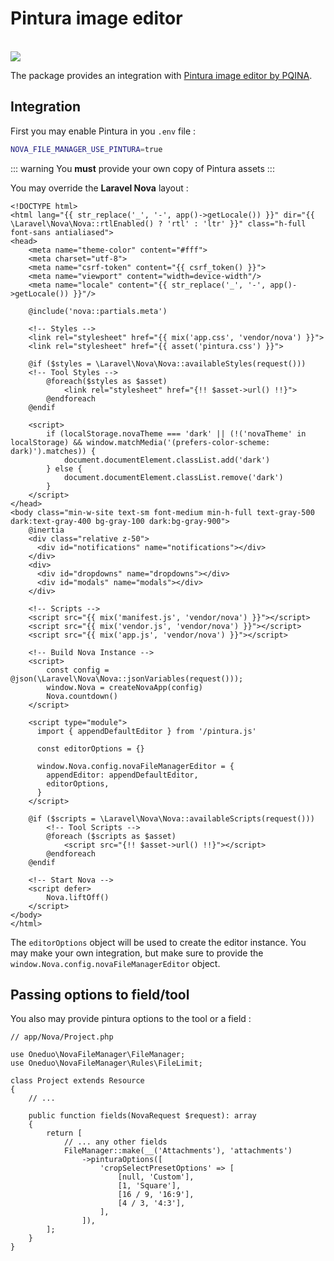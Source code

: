 # Pintura image editor

<br>
<img src="./images/pintura.png"/>
<br>

The package provides an integration with [Pintura image editor by PQINA](https://pqina.nl/pintura/?affiliate_id=775099219).

## Integration

First you may enable Pintura in you `.env` file :

```sh
NOVA_FILE_MANAGER_USE_PINTURA=true
```

::: warning
You **must** provide your own copy of Pintura assets
:::

You may override the **Laravel Nova** layout :

```php{14,53-62}
<!DOCTYPE html>
<html lang="{{ str_replace('_', '-', app()->getLocale()) }}" dir="{{ \Laravel\Nova\Nova::rtlEnabled() ? 'rtl' : 'ltr' }}" class="h-full font-sans antialiased">
<head>
    <meta name="theme-color" content="#fff">
    <meta charset="utf-8">
    <meta name="csrf-token" content="{{ csrf_token() }}">
    <meta name="viewport" content="width=device-width"/>
    <meta name="locale" content="{{ str_replace('_', '-', app()->getLocale()) }}"/>

    @include('nova::partials.meta')

    <!-- Styles -->
    <link rel="stylesheet" href="{{ mix('app.css', 'vendor/nova') }}">
    <link rel="stylesheet" href="{{ asset('pintura.css') }}">

    @if ($styles = \Laravel\Nova\Nova::availableStyles(request()))
    <!-- Tool Styles -->
        @foreach($styles as $asset)
            <link rel="stylesheet" href="{!! $asset->url() !!}">
        @endforeach
    @endif

    <script>
        if (localStorage.novaTheme === 'dark' || (!('novaTheme' in localStorage) && window.matchMedia('(prefers-color-scheme: dark)').matches)) {
            document.documentElement.classList.add('dark')
        } else {
            document.documentElement.classList.remove('dark')
        }
    </script>
</head>
<body class="min-w-site text-sm font-medium min-h-full text-gray-500 dark:text-gray-400 bg-gray-100 dark:bg-gray-900">
    @inertia
    <div class="relative z-50">
      <div id="notifications" name="notifications"></div>
    </div>
    <div>
      <div id="dropdowns" name="dropdowns"></div>
      <div id="modals" name="modals"></div>
    </div>

    <!-- Scripts -->
    <script src="{{ mix('manifest.js', 'vendor/nova') }}"></script>
    <script src="{{ mix('vendor.js', 'vendor/nova') }}"></script>
    <script src="{{ mix('app.js', 'vendor/nova') }}"></script>

    <!-- Build Nova Instance -->
    <script>
        const config = @json(\Laravel\Nova\Nova::jsonVariables(request()));
        window.Nova = createNovaApp(config)
        Nova.countdown()
    </script>
    
    <script type="module">
      import { appendDefaultEditor } from '/pintura.js'
    
      const editorOptions = {}
    
      window.Nova.config.novaFileManagerEditor = {
        appendEditor: appendDefaultEditor,
        editorOptions,
      }
    </script>

    @if ($scripts = \Laravel\Nova\Nova::availableScripts(request()))
        <!-- Tool Scripts -->
        @foreach ($scripts as $asset)
            <script src="{!! $asset->url() !!}"></script>
        @endforeach
    @endif

    <!-- Start Nova -->
    <script defer>
        Nova.liftOff()
    </script>
</body>
</html>
```

The `editorOptions` object will be used to create the editor instance. You may make your own integration, but make sure to provide the `window.Nova.config.novaFileManagerEditor` object. 

## Passing options to field/tool

You also may provide pintura options to the tool or a field :

```php{15-22}
// app/Nova/Project.php

use Oneduo\NovaFileManager\FileManager;
use Oneduo\NovaFileManager\Rules\FileLimit;

class Project extends Resource
{
    // ...

    public function fields(NovaRequest $request): array
    {
        return [
            // ... any other fields
            FileManager::make(__('Attachments'), 'attachments')
                ->pinturaOptions([
                    'cropSelectPresetOptions' => [
                        [null, 'Custom'],
                        [1, 'Square'],
                        [16 / 9, '16:9'],
                        [4 / 3, '4:3'],
                    ],                
                ]),
        ];
    }
}

```
